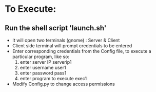 # To Execute:
## Run the shell script 'launch.sh'
- It will open two terminals (gnome) : Server & Client
- Client side terminal will prompt credentials to be entered
- Enter corresponding credentials from the Config file, to execute a particular program, like so:
  1. enter server IP 
serverip1
  2. enter username 
user1
  3. enter password 
pass1
  4. enter program to execute 
exec1
- Modify Config.py to change access permissions


